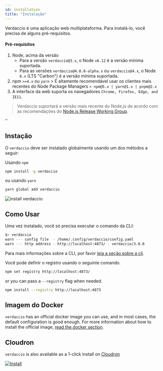 ```yaml
---
id: installation
title: "Instalação"
---
```


Verdaccio é uma aplicação web multiplataforma. Para instalá-lo, você precisa de alguns pré-requisitos.

#### Pré-requisitos

1. Node, acima da versão 
    - Para a versão `verdaccio@3.x`, o Node `v6.12` é a versão mínima suportada.
    - Para as versões `verdaccio@4.0.0-alpha.x` ou `verdaccio@4.x`, o Node `8.x` (LTS "Carbon") é a versão mínima suportada.
2. npm `>=4.x` ou `yarn` > É altamente recomendável usar os clientes mais recentes do Node Package Managers `> npm@5.x | yarn@1.x | pnpm@2.x`
3. A interface da web suporta os navegadores `Chrome, Firefox, Edge, and IE11`.

> Verdaccio suportará a versão mais recente do Node.js de acordo com as recomendações do [Node.js Release Working Group](https://github.com/nodejs/Release).

<div id="codefund">''</div>

## Instação

O `verdaccio` deve ser instalado globalmente usando um dos métodos a seguir:

Usando `npm`

```bash
npm install -g verdaccio
```

ou usando `yarn`

```bash
yarn global add verdaccio
```

![install verdaccio](assets/install_verdaccio.gif)

## Como Usar

Uma vez instalado, você só precisa executar o comando da CLI:

```bash
$> verdaccio
warn --- config file  - /home/.config/verdaccio/config.yaml
warn --- http address - http://localhost:4873/ - verdaccio/3.0.0
```

Para mais informações sobre a CLI, por favor [leia a seção sobre a cli](cli.md).

Você pode definir o registro usando o seguinte comando.

```bash
npm set registry http://localhost:4873/
```

or you can pass a `--registry` flag when needed.

```bash
npm install --registry http://localhost:4873
```

## Imagem do Docker

`verdaccio` has an official docker image you can use, and in most cases, the default configuration is good enough. For more information about how to install the official image, [read the docker section](docker.md).

## Cloudron

`verdaccio` is also available as a 1-click install on [Cloudron](https://cloudron.io)

[![Install](https://cloudron.io/img/button.svg)](https://cloudron.io/button.html?app=org.eggertsson.verdaccio)
